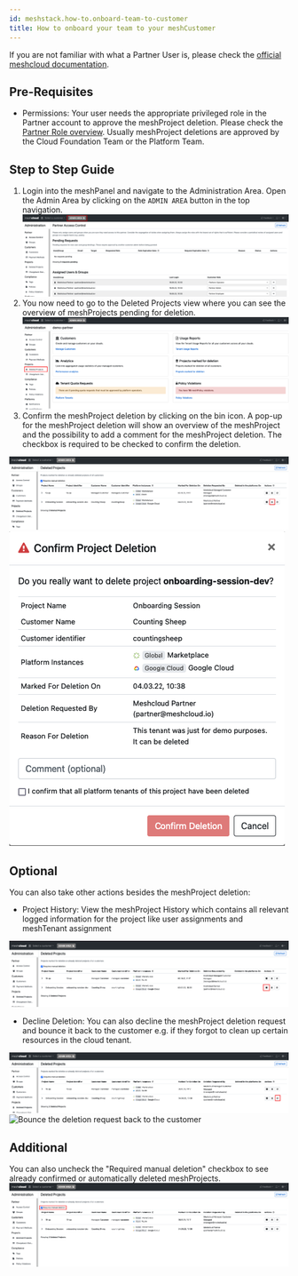 ```yaml
---
id: meshstack.how-to.onboard-team-to-customer
title: How to onboard your team to your meshCustomer
---
```


If you are not familiar with what a Partner User is, please check the [official meshcloud documentation](administration.index.md).

## Pre-Requisites

- Permissions: Your user needs the appropriate privileged role in the Partner account to approve the meshProject deletion. Please check the [Partner Role overview](administration.index.md). Usually meshProject deletions are approved by the Cloud Foundation Team or the Platform Team.

## Step to Step Guide

1. Login into the meshPanel and navigate to the Administration Area. Open the Admin Area by clicking on the `ADMIN AREA` button in the top navigation.
![Select Admin Area in the top navigation bar](./assets/partner/navigate-to-admin-area.png "Go to the Admin Area")
2. You now need to go to the Deleted Projects view where you can see the overview of meshProjects pending for deletion.
![Select Project - Deleted Projects menu item on the left side](./assets/partner/navigate-to-project-deletion.png "Deleted Projects")
3. Confirm the meshProject deletion by clicking on the bin icon. A pop-up for the meshProject deletion will show an overview of the meshProject and the possibility to add a comment for the meshProject deletion. The checkbox is required to be checked to confirm the deletion.

![Click the bin icon to confirm the meshProject deletion](./assets/partner/navigate-to-project-deletion2.png "Confirm meshProject deletion")
![Review the Deletion request and give final meshProject deletion confirmation](./assets/partner/confirm-project-deletion.png "Confirm Deletion")

## Optional

You can also take other actions besides the meshProject deletion:

- Project History: View the meshProject History which contains all relevant logged information for the project like user assignments and meshTenant assignment

![Click the Archive icon to access the meshProject history](./assets/partner/navigate-to-project-history.png "Access the meshProject history")

- Decline Deletion: You can also decline the meshProject deletion request and bounce it back to the customer e.g. if they forgot to clean up certain resources in the cloud tenant.

![Click the decline icon to decline the meshProject deletion](./assets/partner/naviagte-to-decline-meshProject-deletion.png "Decline meshProject deletion")
![Bounce the deletion request back to the customer](./assets/partner/decline-project-deletion.png.png "Decline meshProject deletion")

## Additional

You can also uncheck the "Required manual deletion" checkbox to see already confirmed or automatically deleted meshProjects.
![uncheck the "Required manual deletion" checkbox](./assets/partner/all-deleted-meshprojects.png)

